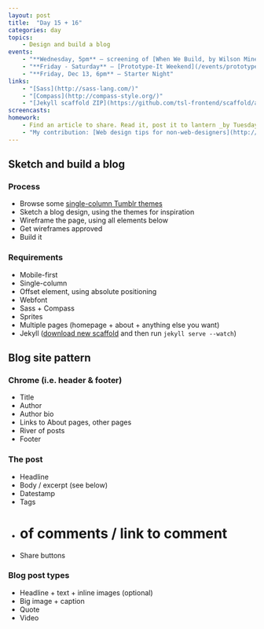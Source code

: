 ```yaml
---
layout: post
title:  "Day 15 + 16"
categories: day
topics:
    - Design and build a blog
events:
    - "**Wednesday, 5pm** — screening of [When We Build, by Wilson Miner](https://vimeo.com/34017777)"
    - "**Friday - Saturday** — [Prototype-It Weekend](/events/prototype-it.html)"
    - "**Friday, Dec 13, 6pm** — Starter Night"
links:
    - "[Sass](http://sass-lang.com/)"
    - "[Compass](http://compass-style.org/)"
    - "[Jekyll scaffold ZIP](https://github.com/tsl-frontend/scaffold/archive/jekyll.zip)"
screencasts:
homework:
    - Find an article to share. Read it, post it to lantern _by Tuesday evening_. Before Wednesday's class, read your partner’s article (at the very least), and come prepared to discuss their artcile with them. I’ll read them all, and mention a few in class.
    - "My contribution: [Web design tips for non-web-designers](http://pjrvs.com/web-design-tips-for-non-web-designers)"
---
```


## Sketch and build a blog

### Process

- Browse some [single-column Tumblr themes](http://www.tumblr.com/themes/tagged/single_column)
- Sketch a blog design, using the themes for inspiration
- Wireframe the page, using all elements below
- Get wireframes approved
- Build it

### Requirements

- Mobile-first
- Single-column
- Offset element, using absolute positioning
- Webfont
- Sass + Compass
- Sprites
- Multiple pages (homepage + about + anything else you want)
- Jekyll ([download new scaffold](https://github.com/tsl-frontend/scaffold/archive/jekyll.zip) and then run `jekyll serve --watch`)

## Blog site pattern

### Chrome (i.e. header & footer)

- Title
- Author
- Author bio
- Links to About pages, other pages
- River of posts
- Footer

### The post

- Headline
- Body / excerpt (see below)
- Datestamp
- Tags
- # of comments / link to comment
- Share buttons

### Blog post types

- Headline + text + inline images (optional)
- Big image + caption
- Quote
- Video
